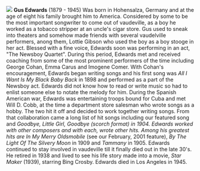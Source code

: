 ![](/images/gusedwards.jpg)
**Gus Edwards** (1879 - 1945) Was born in Hohensalza, Germany and at the age of eight his family brought him to America. Considered by some to be the most important songwriter to come out of vaudeville, as a boy he worked as a tobacco stripper at an uncle's cigar store. Gus used to sneak into theaters and somehow made friends with several vaudelville performers, anong them, Lottie Gibson who used the boy as a boy stooge in her act. Blessed with a fine voice, Edwards soon was performing in an act, "The Newsboy Quartet". During this period, Edwards met and received coaching from some of the most prominent performers of the time including George Cohan, Emma Carus and Imogene Comer. With Cohan's encouragement, Edwards began writing songs and his first song was *All I Want Is My Black Baby Back* in 1898 and performed as a part of the Newsboy act. Edwards did not know how to read or write music so had to enlist someone else to notate the melody for him. During the Spanish American war, Edwards was entertaining troops bound for Cuba and met Will D. Cobb, at the time a department store salesman who wrote songs as a hobby. The two hit it off and decided to work together writing songs. From that collaboration came a long list of hit songs including our featured song and *Goodbye, Little Girl, Goodbye (scorch format) in 1904. Edwards worked with other composers and with each, wrote other hits. Among his greatest hits are In My Merry Oldsmobile* (see our February, 2001 feature), *By The Light Of The Silvery Moon* in 1909 and *Tammany* in 1905. Edwards continued to stay involved in vaudeville till it finally died out in the late 30's. He retired in 1938 and lived to see his life story made into a movie, *Star Maker* (1939), starring Bing Crosby. Edwards died in Los Angeles in 1945.